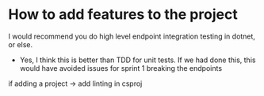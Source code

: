 # How to add features to the project

I would recommend you do high level endpoint integration testing in dotnet, or else.
- Yes, I think this is better than TDD for unit tests. If we had done this, this would have avoided issues for sprint 1 breaking the endpoints

if adding a project -> add linting in csproj